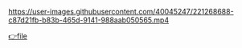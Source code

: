 
https://user-images.githubusercontent.com/40045247/221268688-c87d21fb-b83b-465d-9141-988aab050565.mp4

[👉file](ForteScarlet's%20GitHubUnwrapped%202022.mp4)

